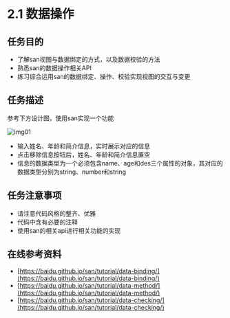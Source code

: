 # 2.1 数据操作

## 任务目的
* 了解san视图与数据绑定的方式，以及数据校验的方法
* 熟悉san的数据操作相关API
* 练习综合运用san的数据绑定、操作、校验实现视图的交互与变更

## 任务描述
参考下方设计图，使用san实现一个功能

![img01](https://b.bdstatic.com/searchbox/icms/searchbox/img/design.png)

* 输入姓名、年龄和简介信息，实时展示对应的信息
* 点击移除信息按钮后，姓名、年龄和简介信息置空
* 信息的数据类型为一个必须包含name、age和des三个属性的对象，其对应的数据类型分别为string、number和string

## 任务注意事项
* 请注意代码风格的整齐、优雅
* 代码中含有必要的注释
* 使用san的相关api进行相关功能的实现

## 在线参考资料
* [https://baidu.github.io/san/tutorial/data-binding/](https://baidu.github.io/san/tutorial/data-binding/)
* [https://baidu.github.io/san/tutorial/data-method/](https://baidu.github.io/san/tutorial/data-method/)
* [https://baidu.github.io/san/tutorial/data-checking/](https://baidu.github.io/san/tutorial/data-checking/)